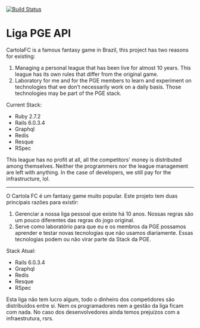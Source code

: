 [![Build Status](https://github.com/rafaelmbcosta/liga_pge_api/actions/workflows/build.yml/badge.svg)](https://github.com/rafaelmbcosta/liga_pge_api/actions)

# Liga PGE API

CartolaFC is a famous fantasy game in Brazil, this project has two reasons for existing:

1.  Managing a personal league that has been live for almost 10 years. This league has its own rules that differ from the original game.
2.  Laboratory for me and for the PGE members to learn and experiment on technologies that we don’t necessarily work on a daily basis. Those technologies may be part of the PGE stack.

Current Stack:

- Ruby 2.7.2
- Rails 6.0.3.4
- Graphql
- Redis
- Resque
- RSpec

This league has no profit at all, all the competitors' money is distributed among themselves. Neither the programmers nor the league management are left with anything. In the case of developers, we still pay for the infrastructure, lol.

---

O Cartola FC é um fantasy game muito popular. Este projeto tem duas principais razões para existir:

1.  Gerenciar a nossa liga pessoal que existe há 10 anos. Nossas regras são um pouco diferentes das regras do jogo original.
2.  Serve como laboratório para que eu e os membros da PGE possamos aprender e testar novas tecnologias que não usamos diariamente. Essas tecnologias podem ou não virar parte da Stack da PGE.

Stack Atual:

- Rails 6.0.3.4
- Graphql
- Redis
- Resque
- RSpec

Esta liga não tem lucro algum, todo o dinheiro dos competidores são distribuídos entre si. Nem os programadores nem a gestão da liga ficam com nada. No caso dos desenvolvedores ainda temos prejuízos com a infraestrutura, rsrs.
